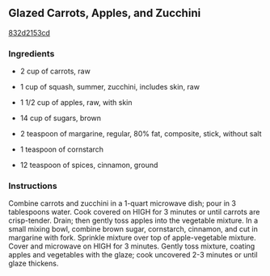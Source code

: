 ## Glazed Carrots, Apples, and Zucchini

[832d2153cd](http://www.food.com/recipe/glazed-carrots-apples-and-zucchini-96188)

### Ingredients

 - 2 cup of carrots, raw

 - 1 cup of squash, summer, zucchini, includes skin, raw

 - 1 1/2 cup of apples, raw, with skin

 - 14 cup of sugars, brown

 - 2 teaspoon of margarine, regular, 80% fat, composite, stick, without salt

 - 1 teaspoon of cornstarch

 - 12 teaspoon of spices, cinnamon, ground

### Instructions

Combine carrots and zucchini in a 1-quart microwave dish; pour in 3 tablespoons water. Cook covered on HIGH for 3 minutes or until carrots are crisp-tender. Drain; then gently toss apples into the vegetable mixture. In a small mixing bowl, combine brown sugar, cornstarch, cinnamon, and cut in margarine with fork. Sprinkle mixture over top of apple-vegetable mixture. Cover and microwave on HIGH for 3 minutes. Gently toss mixture, coating apples and vegetables with the glaze; cook uncovered 2-3 minutes or until glaze thickens.